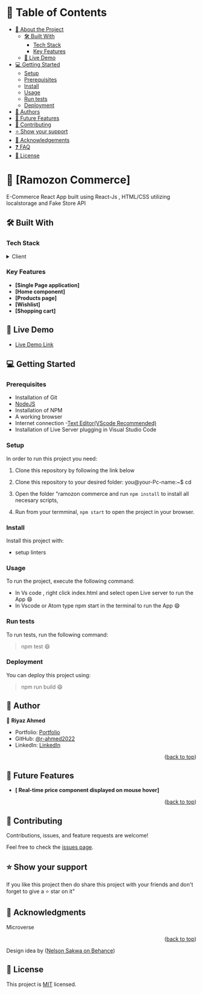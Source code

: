 <a name="readme-top"></a>

<div align="center">

  <br/>

</div>

<!-- TABLE OF CONTENTS -->

# 📗 Table of Contents

- [📖 About the Project](#about-project)
  - [🛠 Built With](#built-with)
    - [Tech Stack](#tech-stack)
    - [Key Features](#key-features)
  - [🚀 Live Demo](#live-demo)
- [💻 Getting Started](#getting-started)
  - [Setup](#setup)
  - [Prerequisites](#prerequisites)
  - [Install](#install)
  - [Usage](#usage)
  - [Run tests](#run-tests)
  - [Deployment](#triangular_flag_on_post-deployment)
- [👥 Authors](#authors)
- [🔭 Future Features](#future-features)
- [🤝 Contributing](#contributing)
- [⭐️ Show your support](#support)
- [🙏 Acknowledgements](#acknowledgements)
- [❓ FAQ](#faq)
- [📝 License](#license)

<!-- PROJECT DESCRIPTION -->

# 📖 [Ramozon Commerce] <a name="about-project"></a>

E-Commerce React App built using React-Js , HTML/CSS utilizing localstorage and Fake Store API

## 🛠 Built With <a name="built-with"></a>

### Tech Stack <a name="tech-stack"></a>

<details>
  <summary>Client</summary>
  <ul>
    <li><a href="https://reactjs.org/">React.js</a></li>
  </ul>
</details>


<!-- Features -->

### Key Features <a name="key-features"></a>

- **[Single Page application]**
- **[Home component]**
- **[Products page]**
- **[Wishlist]**
- **[Shopping cart]**



<!-- LIVE DEMO -->

## 🚀 Live Demo <a name="live-demo"></a>

- [Live Demo Link](https://r-ahmed2022.github.io/ramozon-commerce/)

<!-- GETTING STARTED -->

## 💻 Getting Started <a name="getting-started"></a>

### Prerequisites
- Installation of Git
- [NodeJS](https://nodejs.org/en/docs/)
- Installation of NPM
- A working browser
- Internet connection
-[Text Editor(VScode Recommended)](https://code.visualstudio.com/)
- Installation of Live Server plugging in Visual Studio Code



<!--
Example command:

```sh
 gem install rails
```
 -->

### Setup
In order to run this project you need:
1. Clone this repository by following the link below
[]( https://github.com/r-ahmed2022/ramozon-commerce.git)

2. Clone this repository to your desired folder:
you@your-Pc-name:~$ cd <folder>

3. Open the folder "ramozon commerce and run `npm install` to install all necesary scripts,
4. Run from your termminal, `npm start` to open the project in your browser.

<!--
Example commands:

```sh
  cd my-folder
  git clone git@github.com:myaccount/my-project.git
```
--->

### Install

Install this project with:
- setup linters

<!--
Example command:

```sh
  cd my-project
  gem install
```
--->

### Usage

To run the project, execute the following command:
- In Vs code , right click index.html and select open Live server to run the App :smile:
- In Vscode or Atom type npm start in the terminal to run the App :smile:

<!--
Example command:

```sh
  rails server
```
--->

### Run tests

To run tests, run the following command:
> npm test :smile:

<!--
Example command:

```sh
  bin/rails test test/models/article_test.rb
```
--->

### Deployment

You can deploy this project using:

> npm run build :smile:
<!--
Example:

```sh

```
 -->


<!-- AUTHORS -->

## 👥 Author <a name="authors"></a>

👤 **Riyaz Ahmed**
- Portfolio: [Portfolio](https://r-ahmed2022.github.io/myportfolio/)
- GitHub: [@r-ahmed2022](https://github.com/r-ahmed2022)
- LinkedIn: [LinkedIn](https://www.linkedin.com/in/riyaz-ahmed-4216a71a8/)

<p align="right">(<a href="#readme-top">back to top</a>)</p>


<!-- FUTURE FEATURES -->

## 🔭 Future Features <a name="future-features"></a>

- **[ Real-time price component displayed on mouse hover]**

<p align="right">(<a href="#readme-top">back to top</a>)</p>

<!-- CONTRIBUTING -->

## 🤝 Contributing <a name="contributing"></a>

Contributions, issues, and feature requests are welcome!

Feel free to check the [issues page](../../issues/).


<!-- SUPPORT -->

## ⭐️ Show your support <a name="support"></a>

If you like this project then do share this project with your friends and don't forget to give a ⭐ star on it"


<!-- ACKNOWLEDGEMENTS -->

## 🙏 Acknowledgments <a name="acknowledgements"></a>

Microverse

<p align="right">(<a href="#readme-top">back to top</a>)</p>

<!-- FAQ (optional) -->
Design idea by (<a href="#readme-top">Nelson Sakwa on Behance</a>)


<!-- LICENSE -->

## 📝 License <a name="license"></a>

This project is [MIT](./License.txt) licensed.

